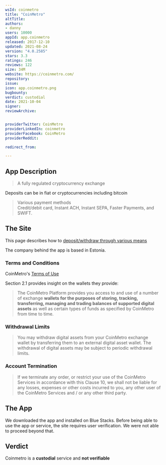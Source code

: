 ```yaml
---
wsId: coinmetro
title: "CoinMetro"
altTitle: 
authors:
- danny
users: 10000
appId: app.coinmetro
released: 2017-12-10
updated: 2021-08-24
version: "4.0.2585"
stars: 3.3
ratings: 246
reviews: 122
size: 34M
website: https://coinmetro.com/
repository: 
issue: 
icon: app.coinmetro.png
bugbounty: 
verdict: custodial
date: 2021-10-04
signer: 
reviewArchive:


providerTwitter: CoinMetro
providerLinkedIn: coinmetro
providerFacebook: CoinMetro
providerReddit: 

redirect_from:

---
```



## App Description

> A fully regulated cryptocurrency exchange

Deposits can be in fiat or cryptocurrencies including bitcoin

> Various payment methods<br>
Credit/debit card, Instant ACH, Instant SEPA, Faster Payments, and SWIFT.

## The Site

This page describes how to [deposit/withdraw through various means](https://help.coinmetro.com/en/collections/3086906-deposits-and-withdrawals)

The company behind the app is based in Estonia.

### Terms and Conditions

CoinMetro's [Terms of Use](https://coinmetro.com/terms-of-use)

Section 2.1 provides insight on the wallets they provide:

> The CoinMetro Platform provides you access to and use of a number of exchange **wallets for the purposes of storing, tracking, transferring, managing and trading balances of supported digital assets** as well as certain types of funds as specified by CoinMetro from time to time.

### Withdrawal Limits

> You may withdraw digital assets from your CoinMetro exchange wallet by transferring them to an external digital asset wallet. The withdrawal of digital assets may be subject to periodic withdrawal limits.

### Account Termination

> If we terminate any order, or restrict your use of the CoinMetro Services in accordance with this Clause 10, we shall not be liable for any losses, expenses or other costs incurred to you, any other user of the CoinMetro Services and / or any other third party.

## The App

We downloaded the app and installed on Blue Stacks. Before being able to use the app or service, the site requires user verification. We were not able to proceed beyond that.

## Verdict

Coinmetro is a **custodial** service and **not verifiable**

